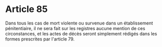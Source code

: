 # Article 85

Dans tous les cas de mort violente               ou survenue dans un établissement pénitentiaire, il ne sera fait sur les registres aucune mention de ces circonstances, et les actes de décès seront simplement rédigés dans les formes prescrites par l'article 79.
